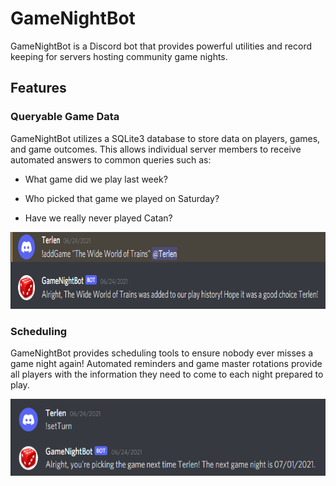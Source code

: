 # GameNightBot

GameNightBot is a Discord bot that provides powerful utilities and record keeping for servers hosting community game nights.

## Features

### Queryable Game Data

GameNightBot utilizes a SQLite3 database to store data on players, games, and game outcomes. This allows individual server members to receive automated answers to common queries such as:

* What game did we play last week?

* Who picked that game we played on Saturday?

* Have we really never played Catan?

<img src="img/gameHistory.png" alt="test" height="123" width ="750">

### Scheduling

GameNightBot provides scheduling tools to ensure nobody ever misses a game night again! Automated reminders and game master rotations provide all players with the information they need to come to each night prepared to play.

<img src="img/setTurn.png" alt="test" height="123" width ="750">

